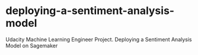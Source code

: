 # deploying-a-sentiment-analysis-model
Udacity Machine Learning Engineer Project. Deploying a Sentiment Analysis Model on Sagemaker
